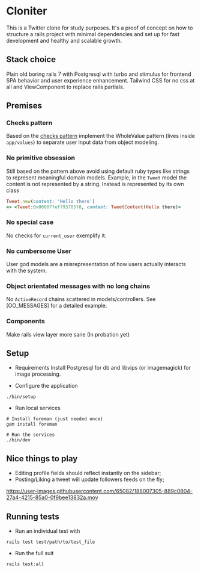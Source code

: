 # Cloniter

This is a Twitter clone for study purposes. It's a proof of concept on how
to structure a rails project with minimal dependencies and set up for fast development
and healthy and scalable growth.

## Stack choice
Plain old boring rails 7 with Postgresql with turbo and stimulus for
frontend SPA behavior and user experience enhancement. Tailwind CSS for
no css at all and ViewComponent to replace rails partials.

## Premises

### Checks pattern
Based on the [checks pattern](http://c2.com/ppr/checks.html) implement the WholeValue
pattern (lives inside `app/values`) to separate user input data from object modeling.

### No primitive obsession

Still based on the pattern above avoid using default ruby types like strings to
represent meaningful domain models. Example, in the `Tweet` model the content
is not represented by a string. Instead is represented by its own class

```ruby
Tweet.new(content: 'Hello there')
=> <Tweet:0x00007fef793705f8, content: TweetContent(Hello there)>
```

### No special case
No checks for `current_user` exemplify it.

### No cumbersome User
User god models are a misrepresentation of how users actually
interacts with the system.

### Object orientated messages with no long chains
No `ActiveRecord` chains scattered in models/controllers. See [OO_MESSAGES] for a detailed example.

### Components
Make rails view layer more sane (In probation yet)

## Setup
- Requirements
Install Postgresql for db and libvips (or imagemagick) for image processing.

- Configure the application
```
./bin/setup
```

- Run local services
```
# Install foreman (just needed once)
gem install foreman

# Run the services
./bin/dev
```

## Nice things to play
- Editing profile fields should reflect instantly on the sidebar;
- Posting/Liking a tweet will update followers feeds on the fly;



https://user-images.githubusercontent.com/65082/188007305-889c0804-27a4-4215-85a0-0f9bee13832a.mov



## Running tests

- Run an individual test with
```
rails test test/path/to/test_file
```

- Run the full suit
```
rails test:all
```
